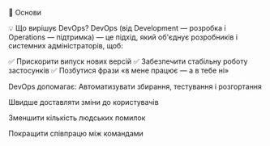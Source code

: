 🧠 Основи

💡 Що вирішує DevOps?
DevOps (від Development — розробка і Operations — підтримка) — це підхід, який об'єднує розробників і системних адміністраторів, щоб:

✅ Прискорити випуск нових версій
✅ Забезпечити стабільну роботу застосунків
✅ Позбутися фрази «в мене працює — а в тебе ні»

DevOps допомагає:
Автоматизувати збирання, тестування і розгортання

Швидше доставляти зміни до користувачів

Зменшити кількість людських помилок

Покращити співпрацю між командами
